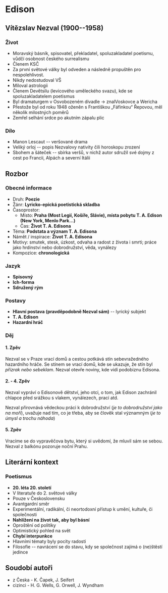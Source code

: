 # Edison

## Vítězslav Nezval (1900--1958)

### Život

- Moravský básník, spisovatel, překladatel, spoluzakladatel poetismu, vůdčí
  osobnost českého surrealismu
- Členem KSČ
- Za první světové války byl odveden a následně propuštěn pro nespolehlivost.
- Nikdy nedostudoval VŠ
- Miloval astrologii
- Členem Devětsilu (levicového uměleckého svazu), kde se spoluzakladatelem
  poetismus
- Byl dramaturgem v Osvobozeném divadle -> znalVoskovce a Wericha
- Přestože byl od roku 1948 oženěn s Františkou „Fáfinkou“ Řepovou, měl několik
  milostných poměrů
- Zemřel selhání srdce po akutním zápalu plic

### Dílo

- Manon Lescaut -- veršované drama
- Veliký orloj -- popis Nezvalovy nativity čili horoskopu zrození
- Sbohem a šáteček -- sbírka veršů, v nichž autor sdružil své dojmy z cest po
  Francii, Alpách a severní Itálii

## Rozbor

### Obecné informace

- Druh: **Poezie**
- Žánr: **Lyricko-epická poetistická skladba**
- Časoprostor:
  - Místo: **Praha (Most Legií, Košíře, Slávie), místa pobytu T. A. Edison (New
    York, Menlo Park...)**
  - Čas: **Život T. A. Edisona**
- Téma: **Podstata a význam T. A. Edisona**
- Námět / inspirace: **Život T. A. Edisona**
- Motivy: smutek, stesk, úzkost, odvaha a radost z života i smrti; práce jako
  hrdinství nebo dobrodružství, věda, vynálezy
- Kompozice: **chronologická**

### Jazyk

- **Spisovný**
- **Ich-forma**
- **Sdružený rým**

### Postavy

- **Hlavní postava (pravděpodobně Nezval sám)** -- lyrický subjekt
- **T. A. Edison**
- **Hazardní hráč**

### Děj

#### 1. Zpěv

Nezval se v Praze vrací domů a cestou potkává stín sebevražedného hazardního
hráče. Se stínem se vrací domů, kde se ukazuje, že stín byl _přízrak nebo
sebeklam_. Nezval otevře noviny, kde vidí podobiznu Edisona.

#### 2. - 4. Zpěv

Nezval vypráví o Edisonově dětství, jeho otci, o tom, jak Edison zachránil
chlapce před srážkou s vlakem, vynálezech, prací atd.

Nezval přirovnává vědeckou práci k dobrodružství (_je to dobrodružství jako na
moři_), uvažuje nad tím, co je třeba, aby se člověk stal významným (_je to úmysl
a trochu náhoda_)

#### 5. Zpěv

Vracíme se do vypravěčova bytu, který si uvědomí, že mluvil sám se sebou. Nezval
z balkónu pozoruje noční Prahu.

## Literární kontext

### Poetismus

- **20. léta 20. století**
- V literatuře do 2. světové války
- Pouze v Československu
- Avantgardní směr
- Experimentální, radikální, či neortodoxní přístup k umění, kultuře, či
  společnosti
- **Nahlížení na život tak, aby byl básní**
- Oproštění od politiky
- Optimistický pohled na svět
- **Chybí interpunkce**
- Hlavními tématy byly pocity radosti
- Filosofie -- navrácení se do stavu, kdy se společnost zajímá o (ne)štěstí
    jedince

## Soudobí autoři

- z Česka - K. Čapek, J. Seifert
- cizinci - H. G. Wells, G. Orwell, J. Wyndham
